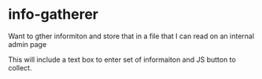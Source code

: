 # info-gatherer
Want to gther informiton and store that in a file that I can read on an internal admin page

This will include a text box to enter set of informaiton and JS button to collect.
